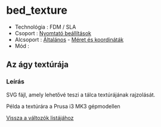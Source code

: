 # bed\_texture

* Technológia : FDM / SLA
* Csoport : [Nyomtató beállítások](../../../konfig/printer_settings)
* Alcsoport : [Általános](../../../konfig/printer_settings#általános) - [Méret és koordináták](../../../konfig/printer_settings#méretéskoordináták)
* Mód :

## Az ágy textúrája

### Leírás

SVG fájl, amely lehetővé teszi a tálca textúrájának rajzolását.

Példa a textúrára a Prusa i3 MK3 gépmodellen

[Vissza a változók listájához](../../variable_list)

